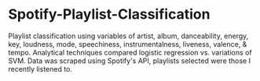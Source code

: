 # Spotify-Playlist-Classification
Playlist classification using variables of artist, album, danceability, energy, key, loudness, mode, speechiness, instrumentalness, liveness, valence, & tempo. Analytical techniques compared logistic regression vs. variations of SVM. 
Data was scraped using Spotify's API, playlists selected were those I recently listened to. 
